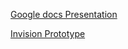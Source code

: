 [Google docs Presentation](https://docs.google.com/presentation/d/16qjk_G_60H2tp3j6VSM0JJRYl-BEcs69S8Trk7yULls/edit?usp=sharing)





[Invision Prototype](http://invis.io/AU2YDR2BX)
